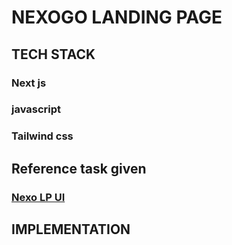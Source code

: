 # NEXOGO LANDING PAGE

## TECH STACK
### Next js
### javascript
### Tailwind css

## Reference task given
### [Nexo LP UI](https://www.figma.com/file/hM7InVrPuTp0s9q0bZnubL?node-id=0:1&t=30rkr0TmdQgupudg-1&locale=en&type=design)

## IMPLEMENTATION
